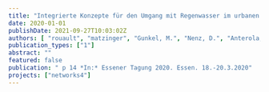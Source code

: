 ```yaml
---
title: "Integrierte Konzepte für den Umgang mit Regenwasser im urbanen Raum"
date: 2020-01-01
publishDate: 2021-09-27T10:03:02Z
authors: [ "rouault", "matzinger", "Gunkel, M.", "Nenz, D.", "Anterola, J.", "Frick-Trzebitzky, F.", "Trapp, J. H.", "Reichmann, B." ]
publication_types: ["1"]
abstract: ""
featured: false
publication: " p 14 *In:* Essener Tagung 2020. Essen. 18.-20.3.2020"
projects: ["networks4"]
---
```


